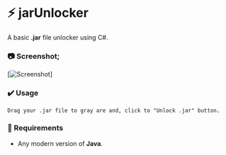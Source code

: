 # ⚡ jarUnlocker
  A basic **.jar** file unlocker using C#.

### 📷 Screenshot;

[![Screenshot](https://i.hizliresim.com/alk3wpq.png)]

### ✔️ Usage
```
Drag your .jar file to gray are and, click to "Unlock .jar" button. 
```

### 🚀 Requirements
 - Any modern version of **Java**.
